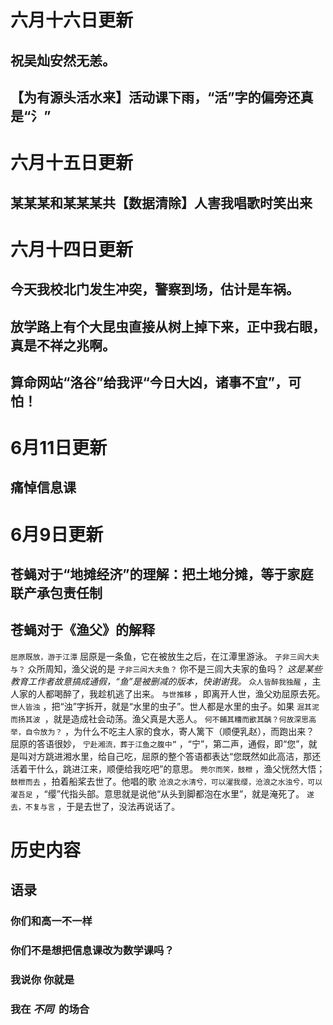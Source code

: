 # 六月十六日更新
## 祝吴灿安然无恙。
## 【为有源头活水来】活动课下雨，“活”字的偏旁还真是“氵”
# 六月十五日更新
## 某某某和某某某共【数据清除】人害我唱歌时笑出来
# 六月十四日更新
## 今天我校北门发生冲突，警察到场，估计是车祸。
## 放学路上有个大昆虫直接从树上掉下来，正中我右眼，真是不祥之兆啊。
## 算命网站“洛谷”给我评“今日大凶，诸事不宜”，可怕！
# 6月11日更新
## 痛悼信息课
# 6月9日更新
## 苍蝇对于“地摊经济”的理解：把土地分摊，等于家庭联产承包责任制
## 苍蝇对于《渔父》的解释
  `屈原既放，游于江潭` 屈原是一条鱼，它在被放生之后，在江潭里游泳。
 `子非三闾大夫与？` 众所周知，渔父说的是 `子非三闾大夫鱼？` 你不是三闾大夫家的鱼吗？ _这是某些教育工作者故意搞成通假，“鱼”是被删减的版本，快谢谢我。_ 
 `众人皆醉我独醒` ，主人家的人都喝醉了，我趁机逃了出来。
 `与世推移` ，即离开人世，渔父劝屈原去死。
 `世人皆浊` ，把“浊”字拆开，就是“水里的虫子”。世人都是水里的虫子。如果 `淈其泥而扬其波 `，就是造成社会动荡。渔父真是大恶人。
 `何不餔其糟而歠其醨？何故深思高举，自令放为？` ，为什么不吃主人家的食水，寄人篱下（顺便乳赵），而跑出来？
屈原的答语很妙， `宁赴湘流，葬于江鱼之腹中”` ，“宁”，第二声，通假，即“您”，就是叫对方跳进湘水里，给自己吃，屈原的整个答语都表达“您既然如此高洁，那还活着干什么，跳进江来，顺便给我吃吧”的意思。
 `莞尔而笑，鼓枻` ，渔父恍然大悟； `鼓枻而去` ，拍着船桨去世了。他唱的歌 `沧浪之水清兮，可以濯我缨，沧浪之水浊兮，可以濯吾足` ，“缨”代指头部。意思就是说他“从头到脚都泡在水里”，就是淹死了。 `遂去，不复与言` ，于是去世了，没法再说话了。

# 历史内容
## **语录**
### 你们和高一不一样
### 你们不是想把信息课改为数学课吗？
### 我说你 你就是
### 我在 _不同_  的场合
